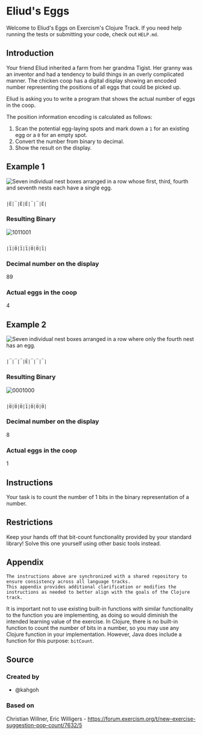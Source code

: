 # Eliud's Eggs

Welcome to Eliud's Eggs on Exercism's Clojure Track.
If you need help running the tests or submitting your code, check out `HELP.md`.

## Introduction

Your friend Eliud inherited a farm from her grandma Tigist.
Her granny was an inventor and had a tendency to build things in an overly complicated manner.
The chicken coop has a digital display showing an encoded number representing the positions of all eggs that could be picked up.

Eliud is asking you to write a program that shows the actual number of eggs in the coop.

The position information encoding is calculated as follows:

1. Scan the potential egg-laying spots and mark down a `1` for an existing egg or a `0` for an empty spot.
2. Convert the number from binary to decimal.
3. Show the result on the display.

## Example 1

![Seven individual nest boxes arranged in a row whose first, third, fourth and seventh nests each have a single egg.](https://assets.exercism.org/images/exercises/eliuds-eggs/example-1-coop.svg)

```text
 _ _ _ _ _ _ _
|E| |E|E| | |E|
```

### Resulting Binary

![1011001](https://assets.exercism.org/images/exercises/eliuds-eggs/example-1-binary.svg)

```text
 _ _ _ _ _ _ _
|1|0|1|1|0|0|1|
```

### Decimal number on the display

89

### Actual eggs in the coop

4

## Example 2

![Seven individual nest boxes arranged in a row where only the fourth nest has an egg.](https://assets.exercism.org/images/exercises/eliuds-eggs/example-2-coop.svg)

```text
 _ _ _ _ _ _ _
| | | |E| | | |
```

### Resulting Binary

![0001000](https://assets.exercism.org/images/exercises/eliuds-eggs/example-2-binary.svg)

```text
 _ _ _ _ _ _ _
|0|0|0|1|0|0|0|
```

### Decimal number on the display

8

### Actual eggs in the coop

1

## Instructions

Your task is to count the number of 1 bits in the binary representation of a number.

## Restrictions

Keep your hands off that bit-count functionality provided by your standard library!
Solve this one yourself using other basic tools instead.

## Appendix

~~~~exercism/note
The instructions above are synchronized with a shared repository to ensure consistency across all language tracks.
This appendix provides additional clarification or modifies the instructions as needed to better align with the goals of the Clojure track.
~~~~

It is important not to use existing built-in functions with similar functionality to the function you are implementing, as doing so would diminish the intended learning value of the exercise.
In Clojure, there is no built-in function to count the number of bits in a number, so you may use any Clojure function in your implementation.
However, Java does include a function for this purpose: `bitCount`.

## Source

### Created by

- @kahgoh

### Based on

Christian Willner, Eric Willigers - https://forum.exercism.org/t/new-exercise-suggestion-pop-count/7632/5